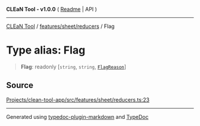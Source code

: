 **CLEaN Tool - v1.0.0** ( [Readme](../../../../README.md) \| API )

***

[CLEaN Tool](../../../../modules.md) / [features/sheet/reducers](../README.md) / Flag

# Type alias: Flag

> **Flag**: readonly [`string`, `string`, [`FlagReason`](FlagReason.md)]

## Source

[Projects/clean-tool-app/src/features/sheet/reducers.ts:23](https://github.com/yuckyh/clean-tool-app/)

***

Generated using [typedoc-plugin-markdown](https://www.npmjs.com/package/typedoc-plugin-markdown) and [TypeDoc](https://typedoc.org/)
